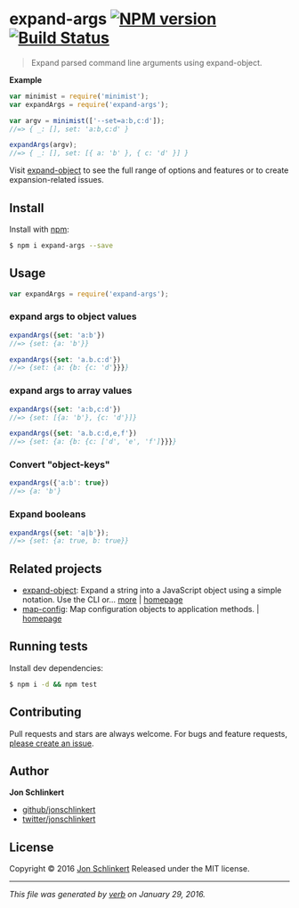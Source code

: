 # expand-args [![NPM version](https://img.shields.io/npm/v/expand-args.svg)](https://www.npmjs.com/package/expand-args) [![Build Status](https://img.shields.io/travis/jonschlinkert/expand-args.svg)](https://travis-ci.org/jonschlinkert/expand-args)

> Expand parsed command line arguments using expand-object.

**Example**

```js
var minimist = require('minimist');
var expandArgs = require('expand-args');

var argv = minimist(['--set=a:b,c:d']);
//=> { _: [], set: 'a:b,c:d' }

expandArgs(argv);
//=> { _: [], set: [{ a: 'b' }, { c: 'd' }] }
```

Visit [expand-object](https://github.com/jonschlinkert/expand-object) to see the full range of options and features or to create expansion-related issues.

## Install

Install with [npm](https://www.npmjs.com/):

```sh
$ npm i expand-args --save
```

## Usage

```js
var expandArgs = require('expand-args');
```

### expand args to object values

```js
expandArgs({set: 'a:b'})
//=> {set: {a: 'b'}}

expandArgs({set: 'a.b.c:d'})
//=> {set: {a: {b: {c: 'd'}}}}
```

### expand args to array values

```js
expandArgs({set: 'a:b,c:d'})
//=> {set: [{a: 'b'}, {c: 'd'}]}

expandArgs({set: 'a.b.c:d,e,f'})
//=> {set: {a: {b: {c: ['d', 'e', 'f']}}}}
```

### Convert "object-keys"

```js
expandArgs({'a:b': true})
//=> {a: 'b'}
```

### Expand booleans

```js
expandArgs({set: 'a|b'});
//=> {set: {a: true, b: true}}
```

## Related projects

* [expand-object](https://www.npmjs.com/package/expand-object): Expand a string into a JavaScript object using a simple notation. Use the CLI or… [more](https://www.npmjs.com/package/expand-object) | [homepage](https://github.com/jonschlinkert/expand-object)
* [map-config](https://www.npmjs.com/package/map-config): Map configuration objects to application methods. | [homepage](https://github.com/doowb/map-config)

## Running tests

Install dev dependencies:

```sh
$ npm i -d && npm test
```

## Contributing

Pull requests and stars are always welcome. For bugs and feature requests, [please create an issue](https://github.com/jonschlinkert/expand-args/issues/new).

## Author

**Jon Schlinkert**

* [github/jonschlinkert](https://github.com/jonschlinkert)
* [twitter/jonschlinkert](http://twitter.com/jonschlinkert)

## License

Copyright © 2016 [Jon Schlinkert](https://github.com/jonschlinkert)
Released under the MIT license.

***

_This file was generated by [verb](https://github.com/verbose/verb) on January 29, 2016._